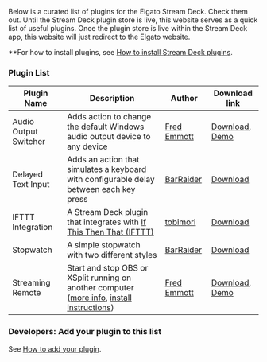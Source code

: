 Below is a curated list of plugins for the Elgato Stream Deck. Check them out. Until the Stream Deck plugin store is live, this website serves as a quick list of useful plugins. Once the plugin store is live within the Stream Deck app, this website will just redirect to the Elgato website.

**For how to install plugins, see [How to install Stream Deck plugins](how-to-install).

### Plugin List

Plugin Name | Description | Author | Download link
----------- | ----------- | ------ | -------------
Audio Output Switcher | Adds action to change the default Windows audio output device to any device | [Fred Emmott](https://github.com/fredemmott) | [Download](https://github.com/fredemmott/StreamDeck-AudioOutputSwitcher/releases), [Demo](https://youtu.be/Y5avo5WrwwM)
Delayed Text Input | Adds an action that simulates a keyboard with configurable delay between each key press | [BarRaider](https://github.com/BarRaider) | [Download](https://github.com/BarRaider/streamdeck-delayedtext/releases)
IFTTT Integration | A Stream Deck plugin that integrates with [If This Then That (IFTTT)](https://ifttt.com/) | [tobimori](https://github.com/tobimori) | [Download](https://github.com/tobimori/streamdeck-ifttt/releases/latest)
Stopwatch | A simple stopwatch with two different styles | [BarRaider](https://github.com/BarRaider) | [Download](https://github.com/BarRaider/streamdeck-stopwatch/releases/)
Streaming Remote | Start and stop OBS or XSplit running on another computer ([more info](https://www.reddit.com/r/ElgatoGaming/comments/aeffz9/streamdeck_plugin_start_and_stop_obs_or_xsplit_on/), [install instructions](https://github.com/fredemmott/streaming-remote#requirements)) | [Fred Emmott](https://github.com/fredemmott) | [Download](https://github.com/fredemmott/streaming-remote/releases), [Demo](https://youtu.be/bPNSg1Q2iws)

### Developers: Add your plugin to this list
See [How to add your plugin](developers).
